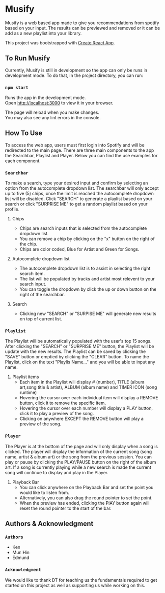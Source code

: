 # Musify

Musify is a web based app made to give you recommendations from spotify based on your input. The results can be previewed and removed or it can be add as a new playlist into your library. 

This project was bootstrapped with [Create React App](https://github.com/facebook/create-react-app).

## To Run Musify

Currently, Musify is still in development so the app can only be runs in development mode. To do that, in the project directory, you can run:

### `npm start`

Runs the app in the development mode.\
Open [http://localhost:3000](http://localhost:3000) to view it in your browser.

The page will reload when you make changes.\
You may also see any lint errors in the console.

## How To Use

To access the web app, users must first login into Spotify and will be redirected to the main page. There are three main components to the app the Searchbar, Playlist and Player. Below you can find the use examples for each component.

### `Searchbar`

To make a search, type your desired input and confirm by selecting an option from the autocomplete dropdown list. The searchbar will only accept up to five (5) chips, once the limit is reached the autocomplete dropdown list will be disabled. Click "SEARCH" to generate a playlist based on your search or click "SURPRISE ME" to get a random playlist based on your profile.

1. Chips
    - Chips are search inputs that is selected from the autocomplete dropdown list.
    - You can remove a chip by clicking on the "x" button on the right of the chip.
    - Chips are color coded, Blue for Artist and Green for Songs.

2. Autocomplete dropdown list
    - The autocomplete dropdown list is to assist in selecting the right search item.
    - The list will be populated by tracks and artist most relevent to your search input.
    - You can toggle the dropdown by click the up or down button on the right of the searchbar.

3. Search
    - Clicking new "SEARCH" or "SURPISE ME" will generate new results on top of current list.

### `Playlist`

The Playlist will be automatically populated with the user's top 15 songs. After clicking the "SEARCH" or "SURPRISE ME" button, the Playlist will be update with the new results. The Playlist can be saved by clicking the "SAVE" button or emptied by clicking the "CLEAR" button. To name the Playlist, click on the text "Playlis Name..." and you will be able to input any name.

1. Playlist items
    - Each item in the Playlist will display # (number), TITLE (album art,song title & artist), ALBUM (album name) and TIMER ICON (song runtime)
    - Hovering the cursor over each individual item will display a REMOVE button, click it to remove the specific item.
    - Hovering the cursor over each number will display a PLAY button, click it to play a preview of the song.
    - Clicking on anywhere EXCEPT the REMOVE button will play a preview of the song.

### `Player`

The Player is at the bottom of the page and will only display when a song is clicked. The player will display the information of the current song (song name, artist & album art) or the song from the previous session. You can play or pause by clicking the PLAY/PAUSE button on the right of the album art. If a song is currently playing while a new search is made the current song will continue to display and play in the Player.

1. Playback Bar
    - You can click anywhere on the Playback Bar and set the point you would like to listen from.
    - Alternatively, you can also drag the round pointer to set the point.
    - When the preview has ended, clicking the PlAY button again will reset the round pointer to the start of the bar.

## Authors & Acknowledgment

### `Authors`
- Ken
- Mun Hin
- Edmund

### `Acknowledgment`

We would like to thank DT for teaching us the fundamentals required to get started on this project as well as supporting us while working on this.